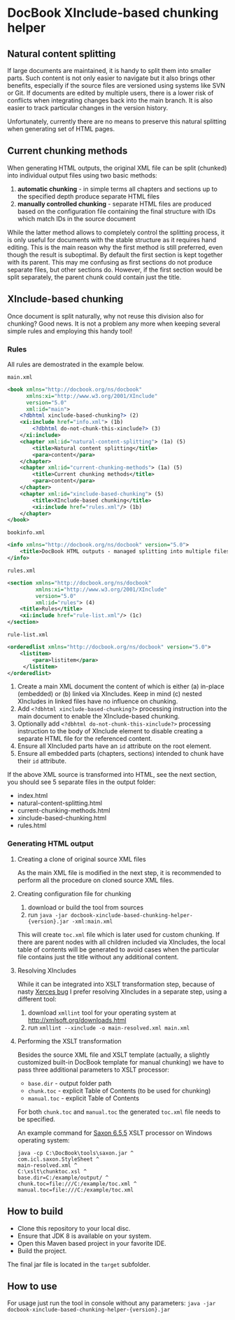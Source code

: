 # DocBook XInclude-based chunking helper

## Natural content splitting
If large documents are maintained, it is handy to split them into smaller parts. Such content is not only easier to navigate but it also brings other benefits, especially if the source files are versioned using systems like SVN or Git. If documents are edited by multiple users, there is a lower risk of conflicts when integrating changes back into the main branch. It is also easier to track particular changes in the version history. 

Unfortunately, currently there are no means to preserve this natural splitting when generating set of HTML pages. 

## Current chunking methods
When generating HTML outputs, the original XML file can be split (chunked) into individual output files using two basic methods:

 1. **automatic chunking** - in simple terms all chapters and sections up to the specified depth produce separate HTML files
 2. **manually controlled chunking** - separate HTML files are produced based on the configuration file containing the final structure with IDs which match IDs in the source document

While the latter method allows to completely control the splitting process, it is only useful for documents with the stable structure as it requires hand editing. This is the main reason why the first method is still preferred, even though the result is suboptimal. By default the first section is kept together with its parent. This may me confusing as first sections do not produce separate files, but other sections do. However, if the first section would be split separately, the parent chunk could contain just the title.

## XInclude-based chunking
Once document is split naturally, why not reuse this division also for chunking? Good news. It is not a problem any more when keeping several simple rules and employing this handy tool!

### Rules
All rules are demostrated in the example below. 

`main.xml`
```xml
<book xmlns="http://docbook.org/ns/docbook"
      xmlns:xi="http://www.w3.org/2001/XInclude"
      version="5.0"
      xml:id="main">
    <?dbhtml xinclude-based-chunking?> (2)
    <xi:include href="info.xml"> (1b)
        <?dbhtml do-not-chunk-this-xinclude?> (3)
    </xi:include>
    <chapter xml:id="natural-content-splitting"> (1a) (5)
        <title>Natural content splitting</title>
        <para>content</para>
    </chapter>
    <chapter xml:id="current-chunking-methods"> (1a) (5)
        <title>Current chunking methods</title>
        <para>content</para>
    </chapter>
    <chapter xml:id="xinclude-based-chunking"> (5)
        <title>XInclude-based chunking</title>
        <xi:include href="rules.xml"/> (1b)
    </chapter>
</book>
```
`bookinfo.xml`
```xml
<info xmlns="http://docbook.org/ns/docbook" version="5.0">
    <title>DocBook HTML outputs - managed splitting into multiple files</title>
</info>
```
`rules.xml`
```xml
<section xmlns="http://docbook.org/ns/docbook" 
         xmlns:xi="http://www.w3.org/2001/XInclude" 
         version="5.0" 
         xml:id="rules"> (4)
    <title>Rules</title>
    <xi:include href="rule-list.xml"/> (1c)
</section>
```
`rule-list.xml`
```xml
<orderedlist xmlns="http://docbook.org/ns/docbook" version="5.0">
    <listitem>
        <para>listitem</para>
     </listitem>
</orderedlist>
```

 1. Create a main XML document the content of which is either (a) in-place (embedded) or (b) linked via XIncludes. Keep in mind (c) nested XIncludes in linked files have no influence on chunking.
 2. Add `<?dbhtml xinclude-based-chunking?>` processing instruction into the main document to enable the XInclude-based chunking.
 3. Optionally add `<?dbhtml do-not-chunk-this-xinclude?>` processing instruction to the body of XInclude element to disable creating a separate HTML file for the referenced content.
 4. Ensure all XIncluded parts have an `id` attribute on the root element.
 5. Ensure all embedded parts (chapters, sections) intended to chunk have their `id` attribute.

If the above XML source is transformed into HTML, see the next section, you should see 5 separate files in the output folder:

 - index.html
 - natural-content-splitting.html
 - current-chunking-methods.html
 - xinclude-based-chunking.html
 - rules.html

### Generating HTML output
 1. Creating a clone of original source XML files
 
    As the main XML file is modified in the next step, it is recommended to perform all the procedure on cloned source XML files.
 
 2. Creating configuration file for chunking
      1. download or build the tool from sources 
      2. run `java -jar docbook-xinclude-based-chunking-helper-{version}.jar -xml:main.xml`
     
     This will create `toc.xml` file which is later used for custom chunking. If there are parent nodes with all children included via XIncludes, the local table of contents will be generated to avoid cases when the particular file contains just the title without any additional content.

 3. Resolving XIncludes
     
     While it can be integrated into XSLT transformation step, because of nasty [Xerces bug](https://issues.apache.org/jira/browse/XERCESJ-1102) I prefer resolving XIncludes in a separate step, using a different tool:
     1. download `xmllint` tool for your operating system at http://xmlsoft.org/downloads.html
     2. run `xmllint --xinclude -o main-resolved.xml main.xml`

 4. Performing the XSLT transformation
    
    Besides the source XML file and XSLT template (actually, a slightly customized built-in DocBook template for manual chunking) we have to pass three additional parameters to XSLT processor:
    - `base.dir` - output folder path
    - `chunk.toc` - explicit Table of Contents (to be used for chunking)
    - `manual.toc` - explicit Table of Contents
    
    For both `chunk.toc` and `manual.toc` the generated `toc.xml` file needs to be specified.
    
    An example command for [Saxon 6.5.5](http://saxon.sourceforge.net/saxon6.5.5/) XSLT processor on Windows operating system:
   
    ```Batchfile
    java -cp C:\DocBook\tools\saxon.jar ^
    com.icl.saxon.StyleSheet ^
    main-resolved.xml ^
    C:\xslt\chunktoc.xsl ^
    base.dir=C:/example/output/ ^
    chunk.toc=file:///C:/example/toc.xml ^
    manual.toc=file:///C:/example/toc.xml
    ```

## How to build

 - Clone this repository to your local disc.
 - Ensure that JDK 8 is available on your system.
 - Open this Maven based project in your favorite IDE.
 - Build the project.

The final jar file is located in the `target` subfolder.

## How to use

For usage just run the tool in console without any parameters:
`java -jar docbook-xinclude-based-chunking-helper-{version}.jar`
